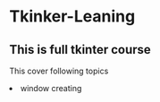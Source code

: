 # Tkinker-Leaning
## This is full tkinter course 
This cover following topics <br>
<li> window creating
